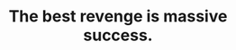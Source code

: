 ---
title: "The best revenge is massive success."
attribution: "Frank Sinatra"
linked:
  - _wikipedia/Frank_Sinatra.md
tags:
  - Frank Sinatra
  - Failure
  - Quote
  - Success
---